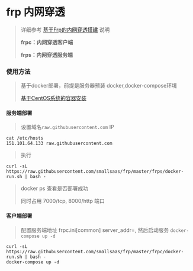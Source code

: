 # frp 内网穿透
> 详细参考 [基于Frp的内网穿透搭建](https://github.com/kequandian/dev_docs/blob/master/ops/%E5%9F%BA%E4%BA%8EFrp%E7%9A%84%E5%86%85%E7%BD%91%E7%A9%BF%E9%80%8F%E6%90%AD%E5%BB%BA.md) 说明
>
>**frpc：内网穿透客户端**
>
>**frps：内网穿透服务端**

### 使用方法
> 基于docker部署，前提是服务器预装 docker,docker-compose环境
>
> [基于CentOS系统的容器安装](https://github.com/kequandian/dev_docs/blob/master/ops/%E5%9F%BA%E4%BA%8ECentOS%E7%B3%BB%E7%BB%9F%E7%9A%84docker%E5%AE%B9%E5%99%A8%E5%AE%89%E8%A3%85%E6%AD%A5%E9%AA%A4.md)


#### 服务端部署
> 设置域名`raw.githubusercontent.com` IP
```
cat /etc/hosts
151.101.64.133 raw.githubusercontent.com
```
> 执行
```
curl -sL https://raw.githubusercontent.com/smallsaas/frp/master/frps/docker-run.sh | bash -
```
> docker ps 查看是否部署成功
>
> 同时占用 7000/tcp, 8000/http 端口


#### 客户端部署
> 配置服务端地址 frpc.ini[common] server_addr=, 然后启动服务 `docker-compose up -d`
```
curl -sL https://raw.githubusercontent.com/smallsaas/frp/master/frpc/docker-run.sh | bash -
docker-compose up -d
```
